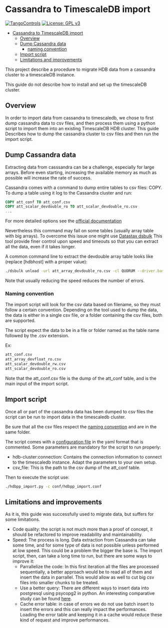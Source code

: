 # Cassandra to TimescaleDB import

[![TangoControls](https://img.shields.io/badge/-Tango--Controls-7ABB45.svg?style=flat&logo=%20data%3Aimage%2Fpng%3Bbase64%2CiVBORw0KGgoAAAANSUhEUgAAACAAAAAkCAYAAADo6zjiAAAABHNCSVQICAgIfAhkiAAAAAlwSFlzAAALEwAACxMBAJqcGAAAAsFJREFUWIXtl01IFVEYht9zU%2FvTqOxShLowlOgHykWUGEjUKqiocB1FQURB0KJaRdGiaFM7gzZRLWpTq2olhNQyCtpYCP1gNyIoUTFNnxZzRs8dzvw4Q6564XLnfOf73vedc2a%2BmZEKALgHrC3CUUR8CxZFeEoFalsdM4uLmMgFoIlZLJp3A9ZE4S2oKehhlaR1BTnyg2ocnW%2FxsxEDhbYij4EPVncaeASMAavnS%2FwA8NMaqACNQCew3f4as3KZOYh2SuqTVJeQNiFpn6QGSRVjTH9W%2FiThvcCn6H6n4BvQDvQWFT%2BSIDIFDAKfE3KOAQeBfB0XGPeQvgE67P8ZoB44DvTHmFgJdOQRv%2BUjc%2BavA9siNTWemgfA3TwGquCZ3w8szFIL1ALngIZorndvgJOR0GlP2gtJkzH%2Bd0fGFxW07NqY%2FCrx5QRXcYjbCbmxF1dkBSbi8kpACah3Yi2Sys74cVyxMWY6bk5BTwgRe%2BYlSzLmxNpU3aBeJogk4XWWpJKUeiap3RJYCpQj4QWZDQCuyIAk19Auj%2BAFYGZZjTGjksaBESB8P9iaxUBIaJzjZcCQcwHdj%2BS2Al0xPOeBYYKHk4vfmQ3Y8YkIwRUb7wQGU7j2ePrA1URx93ayd8UpD8klyPbSQfCOMIO05MbI%2BDvwBbjsMdGTwlX21AAMZzEerkaI9zFkP4AeYCPBg6gNuEb6I%2FthFgN1KSQupqzoRELOSed4DGiJala1UmOMr2U%2Bl%2FTWEy9Japa%2Fy41IWi%2FJ3d4%2FkkaAw0Bz3AocArqApwTvet3O3GbgV8qqjAM7bf4N4KMztwTodcYVyelywKSCD5V3xphNXoezuTskNSl4bgxJ6jPGVJJqbN0aSV%2Bd0M0aO7FCs19Jo2lExphXaTkxdRVgQFK7DZVDZ8%2BcpdmQh3wuILh7ut3AEyt%2B51%2BL%2F0cUfwFOX0t0StltmQAAAABJRU5ErkJggg%3D%3D)](http://www.tango-controls.org) [![License: GPL v3](https://img.shields.io/badge/License-GPL%20v3-blue.svg)](https://www.gnu.org/licenses/gpl-3.0)

- [Cassandra to TimescaleDB import](#Cassandra-to-TimescaleDB-import)
  - [Overview](#Overview)
  - [Dump Cassandra data](#Dump-Cassandra-data)
    - [naming convention](#Naming-convention)
  - [Import script](#Import-script)
  - [Limitations and improvements](#Limitations-and-improvements)

This project describe a procedure to migrate HDB data from a cassandra cluster to a timescaleDB instance.

This guide do not describe how to install and set up the timescaleDB cluster.

## Overview

In order to import data from cassandra to timescaledb, we chose to first dump cassandra data to csv files, and then process them using a python script to import them into an existing TimescaleDB HDB cluster.
This guide Describes how to dump the cassandra cluster to csv files and then run the import script.

## Dump Cassandra data

Extracting data from casssandra can be a challenge, especially for large arrays. Before even starting, increasing the available memory as much as possible will increase the rate of success.

Cassandra comes with a command to dump entire tables to csv files: COPY.
To dump a table using it log to the Cassandra cluster and run:

```SQL
COPY att_conf TO att_conf.csv
COPY att_scalar_devdouble_ro TO att_scalar_devdouble_ro.csv
...
```

For more detailed options see the [official documentation](https://cassandra.apache.org/doc/latest/tools/cqlsh.html?highlight=copy#copy-to)

Nevertheless this command may fail on some tables (usually array table with big arrays). To overcome this issue one might use [Datastax dsbulk](https://docs.datastax.com/en/dsbulk/doc/dsbulk/reference/dsbulkCmd.html)
This tool provide finer control upon speed and timeouts so that you can extract all the data, even if it takes longer.

A common command line to extract the devdouble array table looks like (replace [hdbhost] with a proper value):
```bash
./dsbulk unload -url att_array_devdouble_ro.csv -cl QUORUM --driver.basic.request.timeout "60 minutes" --advanced.heartbeat.interval 600 --advanced.heartbeat.timeout 1200 --executor.maxPerSecond 800 -maxErrors -1 -h [hdbhost] -k hdb -t att_array_devdouble_ro
```

Note that usually reducing the speed reduces the number of errors.

### Naming convention

The import script will look for the csv data based on filename, so they must follow a certain convention.
Depending on the tool used to dump the data, the data is either in a single csv file, or a folder containing the csv files, both are supported.

The script expect the data to be in a file or folder named as the table name followed by the .csv extension.

Ex:

```bash
att_conf.csv
att_array_devfloat_ro.csv
att_scalar_devdouble_rw.csv
att_scalar_devdouble_ro.csv
```

Note that the att_conf.csv file is the dump of the att_conf table, and is the main input of the import script.

## Import script

Once all or part of the cassandra data has been dumped to csv files the script can be run to import data in the timescaledb cluster.

Be sure that all the csv files respect the [naming convention](#Naming-Convention) and are in the same folder.

The script comes with a [configuration file](conf/hdbpp_import.conf) in the yaml format that is commented. Some parameters are mandatory for the script to run properly:

 - hdb-cluster:connection: Contains the connection information to connect to the timescaledb instance. Adapt the parameters to your own setup.
 - csv_file: This is the path to the csv dump of the att_conf table. 

Then to execute the script use:

```bash
./hdbpp_import.py -c conf/hdbpp_import.conf
```

## Limitations and improvements

As it is, this guide was successfully used to migrate data, but suffers for some limitations.

  - Code quality: the script is not much more than a proof of concept, it should be refactored to improve readability and maintainability.
  - Speed: The process is long. Data extraction from Cassandra can take some time, and for some type of data is not possible unless performed at low speed. This could be a problem the bigger the base is.
  The import script, then, can take a long time to run, but there are some ways to improve it:
    - Parrallelize the code: In this first iteration all the files are processed sequentially, a better approach would be to read all of them and insert the data in parrallel. This would allow as well to cut big csv files into smaller chunks to be treated.
    - Use a better query: There are different ways to insert data into postgresql using psycopg2 in python. An interesting comparative study can be found [here](https://hakibenita.com/fast-load-data-python-postgresql).
    - Cache error table: in case of errors we do not use batch insert to insert the errors and this can really impact the performances. Loading the error table and keeping it in a cache would reduce these kind of request and improve performances.

